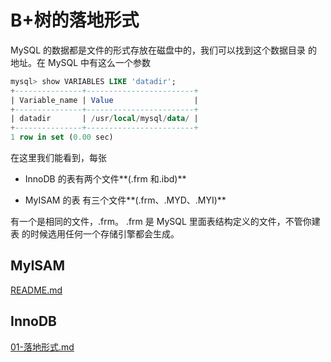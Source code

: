 # B+树的落地形式

MySQL 的数据都是文件的形式存放在磁盘中的，我们可以找到这个数据目录 的地址。在 MySQL 中有这么一个参数

```sql
mysql> show VARIABLES LIKE 'datadir';
+---------------+------------------------+
| Variable_name | Value                  |
+---------------+------------------------+
| datadir       | /usr/local/mysql/data/ |
+---------------+------------------------+
1 row in set (0.00 sec)
```

在这里我们能看到，每张

-  InnoDB 的表有两个文件**(.frm 和.ibd)**

- MyISAM 的表 有三个文件**(.frm、.MYD、.MYI)**

有一个是相同的文件，.frm。 .frm 是 MySQL 里面表结构定义的文件，不管你建表 的时候选用任何一个存储引擎都会生成。

## MyISAM

 [README.md](../07-存储引擎/020-MyISAM/README.md) 

## InnoDB

 [01-落地形式.md](../07-存储引擎/010-InnoDB/01-落地形式.md) 